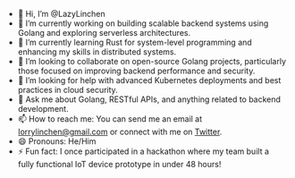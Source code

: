 - 👋 Hi, I’m @LazyLinchen
- 🔭 I’m currently working on building scalable backend systems using Golang and exploring serverless architectures.
- 🌱 I’m currently learning Rust for system-level programming and enhancing my skills in distributed systems.
- 👯 I’m looking to collaborate on open-source Golang projects, particularly those focused on improving backend performance and security.
- 🤔 I’m looking for help with advanced Kubernetes deployments and best practices in cloud security.
- 💬 Ask me about Golang, RESTful APIs, and anything related to backend development.
- 📫 How to reach me: You can send me an email at lorrylinchen@gmail.com or connect with me on [Twitter](https://twitter.com/sharan89511975).
- 😄 Pronouns: He/Him
- ⚡ Fun fact: I once participated in a hackathon where my team built a fully functional IoT device prototype in under 48 hours!
